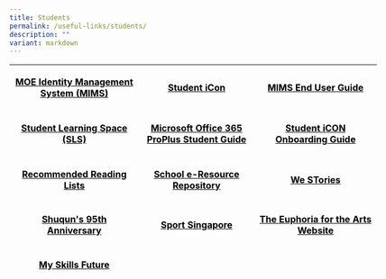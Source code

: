 ```yaml
---
title: Students
permalink: /useful-links/students/
description: ""
variant: markdown
---
```

<table width="623" style="height: 374px; width: 652px;">
<tbody>
<tr style="height: 82px;">
<td style="text-align: center; height: 82px; width: 222.062px;">
<p><span style="color: #000000;"><strong><a target="_blank" href="https://idp.mims.moe.gov.sg/nidp/saml2/sso" style="color: #000000; text-decoration: underline;">MOE Identity Management System (MIMS)</a></strong></span></p>
</td>
<td style="text-align: center; height: 82px; width: 196.703px;">
<p><span style="color: #000000;"><strong><a target="_blank" href="https://workspace.google.com/dashboard" style="color: #000000;">Student iCon</a></strong></span></p>
</td>
<td style="text-align: center; height: 82px; width: 211.234px;">
<p><span style="color: #000000;"><strong><a rel="noopener" target="_blank" href="2024_MIMS_Students_EndUser_Guide" style="color: #000000;">MIMS End User Guide</a></strong></span></p>
</td>
</tr>
<tr style="height: 82px;">
<td style="text-align: center; height: 82px; width: 222.062px;">
<p><span style="color: #000000;"><strong><a rel="noopener" target="_blank" href="https://vle.learning.moe.edu.sg/login" style="color: #000000;">Student Learning Space (SLS)</a></strong></span></p>
</td>
<td style="text-align: center; height: 82px; width: 196.703px;">
<p><span style="color: #000000;"><strong><a rel="noopener" target="_blank" href="/files/slides/Microsoft-Office-365-ProPlus-Apps-Student-Guide.pdf" style="color: #000000;">Microsoft Office 365 ProPlus Student Guide</a></strong></span></p>
</td>
<td style="text-align: center; height: 82px; width: 211.234px;">
<p><span style="color: #000000;"><strong><a rel="noopener" target="_blank" href="/files/slides/SQPS-Student-iCON-Onboarding-Guide.pdf" style="color: #000000;">Student iCON Onboarding Guide</a></strong></span></p>
</td>
</tr>
<tr style="height: 82px;">
<td style="text-align: center; height: 82px; width: 222.062px;">
<p><span style="color: #000000;"><strong><a rel="noopener" target="_blank" href="/files/slides/Recommended-Reading-Lists.pdf" style="color: #000000;">Recommended Reading Lists</a></strong></span></p>
</td>
<td style="text-align: center; height: 82px; width: 196.703px;">
<p><span style="color: #000000;"><strong><a rel="noopener" target="_blank" href="https://schoolibrary.moe.edu.sg/eresourcespri/cgi-bin/spydus.exe/MSGTRN/WPAC/HOME" style="color: #000000;">School e-Resource Repository</a></strong></span></p>
</td>
<td style="text-align: center; height: 82px; width: 211.234px;">
<p><span style="color: #000000;"><strong><a rel="noopener" target="_blank" href="https://online.fliphtml5.com/obrr/qkde/#p=1" style="color: #000000;">We STories</a></strong></span></p>
</td>
</tr>
<tr style="height: 64px;">
<td style="text-align: center; height: 64px; width: 222.062px;">
<p><span style="color: #000000;"><strong><a rel="noopener" target="_blank" href="https://sites.google.com/moe.edu.sg/the-shuqun-story/home" style="color: #000000;">Shuqun's 95th Anniversary</a></strong></span></p>
</td>
<td style="text-align: center; height: 64px; width: 196.703px;">
<p><span style="color: #000000;"><strong><a rel="noopener" target="_blank" href="https://www.sportsingapore.gov.sg/" style="color: #000000;">Sport Singapore</a></strong></span></p>
</td>
<td style="text-align: center; height: 64px; width: 211.234px;">
<p><span style="color: #000000;"><strong><a rel="noopener" target="_blank" href="https://w7euphoria.edu.sg/" style="color: #000000;">The Euphoria for the Arts Website</a></strong></span></p>
</td>
</tr>
<tr style="height: 64px;">
<td style="text-align: center; height: 64px; width: 222.062px;">
<p><span style="color: #000000;"><strong><a rel="noopener" target="_blank" href="https://www.myskillsfuture.gov.sg/content/student/en/primary.html" style="color: #000000;">My Skills Future</a></strong></span></p>
</td>
<td style="text-align: center; height: 64px; width: 196.703px;">&nbsp;</td>
<td style="text-align: center; height: 64px; width: 211.234px;">&nbsp;</td>
</tr>
</tbody>
</table>